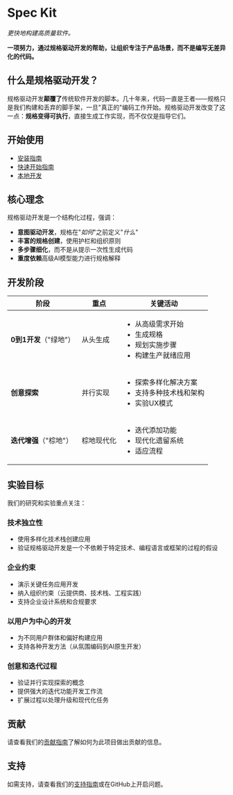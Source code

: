 # Spec Kit

*更快地构建高质量软件。*

**一项努力，通过规格驱动开发的帮助，让组织专注于产品场景，而不是编写无差异化的代码。**

## 什么是规格驱动开发？

规格驱动开发**颠覆了**传统软件开发的脚本。几十年来，代码一直是王者——规格只是我们构建和丢弃的脚手架，一旦"真正的"编码工作开始。规格驱动开发改变了这一点：**规格变得可执行**，直接生成工作实现，而不仅仅是指导它们。

## 开始使用

- [安装指南](installation.md)
- [快速开始指南](quickstart.md)
- [本地开发](local-development.md)

## 核心理念

规格驱动开发是一个结构化过程，强调：

- **意图驱动开发**，规格在"_如何_"之前定义"_什么_"
- **丰富的规格创建**，使用护栏和组织原则
- **多步骤细化**，而不是从提示一次性生成代码
- **重度依赖**高级AI模型能力进行规格解释

## 开发阶段

| 阶段 | 重点 | 关键活动 |
|------|------|----------|
| **0到1开发**（"绿地"） | 从头生成 | <ul><li>从高级需求开始</li><li>生成规格</li><li>规划实施步骤</li><li>构建生产就绪应用</li></ul> |
| **创意探索** | 并行实现 | <ul><li>探索多样化解决方案</li><li>支持多种技术栈和架构</li><li>实验UX模式</li></ul> |
| **迭代增强**（"棕地"） | 棕地现代化 | <ul><li>迭代添加功能</li><li>现代化遗留系统</li><li>适应流程</li></ul> |

## 实验目标

我们的研究和实验重点关注：

### 技术独立性
- 使用多样化技术栈创建应用
- 验证规格驱动开发是一个不依赖于特定技术、编程语言或框架的过程的假设

### 企业约束
- 演示关键任务应用开发
- 纳入组织约束（云提供商、技术栈、工程实践）
- 支持企业设计系统和合规要求

### 以用户为中心的开发
- 为不同用户群体和偏好构建应用
- 支持各种开发方法（从氛围编码到AI原生开发）

### 创意和迭代过程
- 验证并行实现探索的概念
- 提供强大的迭代功能开发工作流
- 扩展过程以处理升级和现代化任务

## 贡献

请查看我们的[贡献指南](https://github.com/github/spec-kit/blob/main/CONTRIBUTING.md)了解如何为此项目做出贡献的信息。

## 支持

如需支持，请查看我们的[支持指南](https://github.com/github/spec-kit/blob/main/SUPPORT.md)或在GitHub上开启问题。